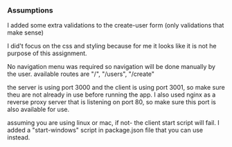 ### Assumptions

I added some extra validations to the create-user form (only validations that make sense)

I did't focus on the css and styling because for me it looks like it is not he purpose of this assignment.

No navigation menu was required so navigation will be done manually by the user. available routes are "/", "/users", "/create"

the server is using port 3000 and the client is using port 3001, so make sure theu are not already in use before running the app. I also used nginx as a reverse proxy server that is listening on port 80, so make sure this port is also available for use.

assuming you are using linux or mac, if not- the client start script will fail. I added a "start-windows" script in package.json file that you can use instead.